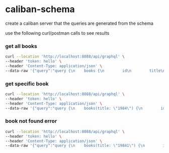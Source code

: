 # caliban-schema
create a caliban server that the queries are generated from the schema 

use the following curl/postman calls to see results 

### get all books
```bash
curl --location 'http://localhost:8088/api/graphql' \
--header 'token: hello' \
--header 'Content-Type: application/json' \
--data-raw '{"query":"query {\n    books {\n        id\n        title\n        ... @defer(label: \"authordelay\"){\n            author\n        }\n    }\n}","variables":{}}'
```

### get specific book 
```bash
curl --location 'http://localhost:8088/api/graphql' \
--header 'token: hello' \
--header 'Content-Type: application/json' \
--data-raw '{"query":"query {\n    books(title: \"1984\") {\n        id\n        title\n        ... @defer(label: \"authordelay\"){\n            author\n        }\n    }\n}","variables":{}}'
```

### book not found error
```bash
curl --location 'http://localhost:8088/api/graphql' \
--header 'token: hello' \
--header 'Content-Type: application/json' \
--data-raw '{"query":"query {\n    books(title: \"19841\") {\n        id\n        title\n        ... @defer(label: \"authordelay\"){\n            author\n        }\n    }\n}","variables":{}}'
```



